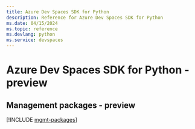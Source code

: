 ```yaml
---
title: Azure Dev Spaces SDK for Python
description: Reference for Azure Dev Spaces SDK for Python
ms.date: 04/15/2024
ms.topic: reference
ms.devlang: python
ms.service: devspaces
---
```

# Azure Dev Spaces SDK for Python - preview

## Management packages - preview
[!INCLUDE [mgmt-packages](dev-spaces-mgmt-index.md)]